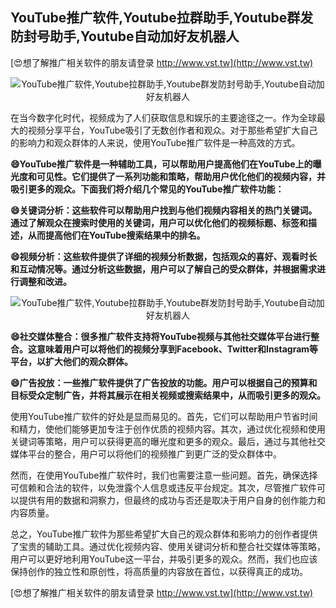 ## **YouTube推广软件,Youtube拉群助手,Youtube群发防封号助手,Youtube自动加好友机器人**

[😍想了解推广相关软件的朋友请登录 http://www.vst.tw](http://www.vst.tw)

 <center><img src="https://vst.tw/MP4/tuiguang/png/6.png" alt="YouTube推广软件,Youtube拉群助手,Youtube群发防封号助手,Youtube自动加好友机器人"></center>

在当今数字化时代，视频成为了人们获取信息和娱乐的主要途径之一。作为全球最大的视频分享平台，YouTube吸引了无数创作者和观众。对于那些希望扩大自己的影响力和观众群体的人来说，使用YouTube推广软件是一种高效的方式。

**😄YouTube推广软件是一种辅助工具，可以帮助用户提高他们在YouTube上的曝光度和可见性。它们提供了一系列功能和策略，帮助用户优化他们的视频内容，并吸引更多的观众。下面我们将介绍几个常见的YouTube推广软件功能：**

**😄关键词分析：这些软件可以帮助用户找到与他们视频内容相关的热门关键词。通过了解观众在搜索时使用的关键词，用户可以优化他们的视频标题、标签和描述，从而提高他们在YouTube搜索结果中的排名。**

**😄视频分析：这些软件提供了详细的视频分析数据，包括观众的喜好、观看时长和互动情况等。通过分析这些数据，用户可以了解自己的受众群体，并根据需求进行调整和改进。**

 <center><img src="https://vst.tw/MP4/tuiguang/png/2.png" alt="YouTube推广软件,Youtube拉群助手,Youtube群发防封号助手,Youtube自动加好友机器人"></center>

**😄社交媒体整合：很多推广软件支持将YouTube视频与其他社交媒体平台进行整合。这意味着用户可以将他们的视频分享到Facebook、Twitter和Instagram等平台，以扩大他们的观众群体。**

**😄广告投放：一些推广软件提供了广告投放的功能。用户可以根据自己的预算和目标受众定制广告，并将其展示在相关视频或搜索结果中，从而吸引更多的观众。**

使用YouTube推广软件的好处是显而易见的。首先，它们可以帮助用户节省时间和精力，使他们能够更加专注于创作优质的视频内容。其次，通过优化视频和使用关键词等策略，用户可以获得更高的曝光度和更多的观众。最后，通过与其他社交媒体平台的整合，用户可以将他们的视频推广到更广泛的受众群体中。

然而，在使用YouTube推广软件时，我们也需要注意一些问题。首先，确保选择可信赖和合法的软件，以免泄露个人信息或违反平台规定。其次，尽管推广软件可以提供有用的数据和洞察力，但最终的成功与否还是取决于用户自身的创作能力和内容质量。

总之，YouTube推广软件为那些希望扩大自己的观众群体和影响力的创作者提供了宝贵的辅助工具。通过优化视频内容、使用关键词分析和整合社交媒体等策略，用户可以更好地利用YouTube这一平台，并吸引更多的观众。然而，我们也应该保持创作的独立性和原创性，将高质量的内容放在首位，以获得真正的成功。

[😍想了解推广相关软件的朋友请登录 http://www.vst.tw](http://www.vst.tw)



